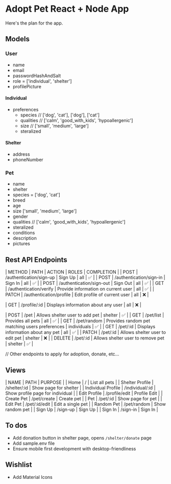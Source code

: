 # Adopt Pet React + Node App

Here's the plan for the app.

## Models

### User

- name
- email
- passwordHashAndSalt
- role = ['individual', 'shelter']
- profilePicture

#### Individual

- preferences
  - species // ['dog', 'cat'], ['dog'], ['cat']
  - qualities // ['calm', 'good_with_kids', 'hypoallergenic']
  - size // ['small', 'medium', 'large']
  - steralized

#### Shelter

- address
- phoneNumber

### Pet

- name
- shelter
- species = ['dog', 'cat']
- breed
- age
- size ['small', 'medium', 'large']
- gender
- qualities // ['calm', 'good_with_kids', 'hypoallergenic']
- steralized
- conditions
- description
- pictures

## Rest API Endpoints

| METHOD | PATH | ACTION | ROLES | COMPLETION |
| POST | /authentication/sign-up | Sign Up | all | ✅ |
| POST | /authentication/sign-in | Sign In | all | ✅ |
| POST | /authentication/sign-out | Sign Out | all | ✅ |
| GET | /authentication/verify | Provide information on current user | all | ✅ |
| PATCH | /authentication/profile | Edit profile of current user | all | ❌ |

| GET | /profile/:id | Displays information about any user | all | ❌ |

| POST | /pet | Allows shelter user to add pet | shelter | ✅ |
| GET | /pet/list | Provides all pets | all | ✅ |
| GET | /pet/random | Provides random pet matching users preferences | individuals | ✅ |
| GET | /pet/:id | Displays information about any pet | all | ✅ |
| PATCH | /pet/:id | Allows shelter user to edit pet | shelter | ❌ |
| DELETE | /pet/:id | Allows shelter user to remove pet | shelter | ✅ |

// Other endpoints to apply for adoption, donate, etc...

## Views

| NAME | PATH | PURPOSE |
| Home | / | List all pets |
| Shelter Profile | /shelter/:id | Show page for shelter |
| Individual Profile | /individual/:id | Show profile page for individual |
| Edit Profile | /profile/edit | Profile Edit |
| Create Pet | /pet/create | Create pet |
| Pet | /pet/:id | Show page for pet |
| Edit Pet | /pet/:id/edit | Edit a single pet |
| Random Pet | /pet/random | Show random pet |
| Sign Up | /sign-up | Sign Up |
| Sign In | /sign-in | Sign In |

## To dos

- Add donation button in shelter page, opens `/shelter/donate` page
- Add sample.env file
- Ensure mobile first development with desktop-friendliness

## Wishlist

- Add Material Icons
